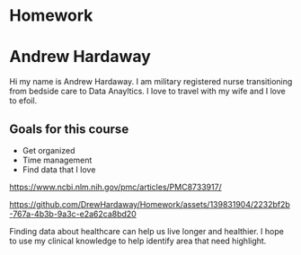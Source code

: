 # Homework
# Andrew Hardaway

Hi my name is Andrew Hardaway. I am military registered nurse transitioning from bedside care to Data Anayltics. I love to travel with my wife and I love to efoil. 

## Goals for this course

* Get organized
* Time management
* Find data that I love

https://www.ncbi.nlm.nih.gov/pmc/articles/PMC8733917/

https://github.com/DrewHardaway/Homework/assets/139831904/2232bf2b-767a-4b3b-9a3c-e2a62ca8bd20

Finding data about healthcare can help us live longer and healthier. I hope to use my clinical knowledge to help identify area that need highlight. 
